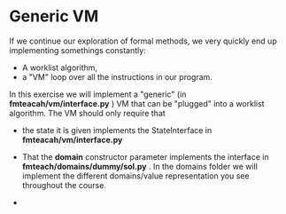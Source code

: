 # Generic VM  

If we continue our exploration of formal methods, we very quickly end
up implementing somethings constantly:   
- A worklist algorithm,  
- a "VM" loop over all the instructions in our program.   
	
In this exercise we will implement a "generic" (in
__fmteacah/vm/interface.py__ )  VM that can be
"plugged" into a worklist algorithm. The VM should  only require  that 
- the state it is given implements the StateInterface in
  __fmteacah/vm/interface.py__

- That the __domain__ constructor parameter implements the interface
  in __fmteach/domains/dummy/sol.py__ . In the domains folder we will
  implement the different domains/value representation you see throughout the course. 

-
